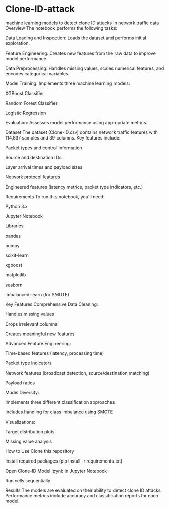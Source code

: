 # Clone-ID-attack
machine learning models to detect clone ID attacks in network traffic data
Overview
The notebook performs the following tasks:

Data Loading and Inspection: Loads the dataset and performs initial exploration.

Feature Engineering: Creates new features from the raw data to improve model performance.

Data Preprocessing: Handles missing values, scales numerical features, and encodes categorical variables.

Model Training: Implements three machine learning models:

XGBoost Classifier

Random Forest Classifier

Logistic Regression

Evaluation: Assesses model performance using appropriate metrics.

Dataset
The dataset (Clone-ID.csv) contains network traffic features with 114,837 samples and 39 columns. Key features include:

Packet types and control information

Source and destination IDs

Layer arrival times and payload sizes

Network protocol features

Engineered features (latency metrics, packet type indicators, etc.)

Requirements
To run this notebook, you'll need:

Python 3.x

Jupyter Notebook

Libraries:

pandas

numpy

scikit-learn

xgboost

matplotlib

seaborn

imbalanced-learn (for SMOTE)

Key Features
Comprehensive Data Cleaning:

Handles missing values

Drops irrelevant columns

Creates meaningful new features

Advanced Feature Engineering:

Time-based features (latency, processing time)

Packet type indicators

Network features (broadcast detection, source/destination matching)

Payload ratios

Model Diversity:

Implements three different classification approaches

Includes handling for class imbalance using SMOTE

Visualizations:

Target distribution plots

Missing value analysis

How to Use
Clone this repository

Install required packages (pip install -r requirements.txt)

Open Clone-ID Model.ipynb in Jupyter Notebook

Run cells sequentially

Results
The models are evaluated on their ability to detect clone ID attacks. Performance metrics include accuracy and classification reports for each model.
